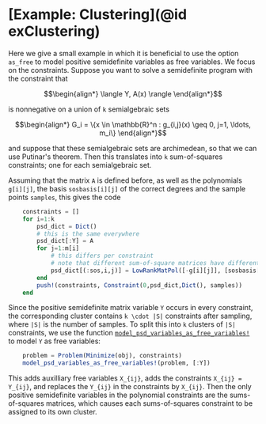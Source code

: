 # [Example: Clustering](@id exClustering)
Here we give a small example in which it is beneficial to use the option `as_free` to model positive semidefinite variables as free variables. We focus on the constraints. Suppose you want to solve a semidefinite program with the constraint that 
```math
\begin{align*}
    \langle Y, A(x) \rangle
\end{align*}
```
is nonnegative on a union of ``k`` semialgebraic sets 
```math
\begin{align*}
    G_i = \{x \in \mathbb{R}^n : g_{i,j}(x) \geq 0, j=1, \ldots, m_i\}
\end{align*}
```
and suppose that these semialgebraic sets are archimedean, so that we can use Putinar's theorem. Then this translates into ``k`` sum-of-squares constraints; one for each semialgebraic set.

Assuming that the matrix `A` is defined before, as well as the polynomials `g[i][j]`, the basis `sosbasis[i][j]` of the correct degrees and the sample points `samples`, this gives the code
```julia
    constraints = []
    for i=1:k
        psd_dict = Dict()
        # this is the same everywhere
        psd_dict[:Y] = A
        for j=1:m[i]
            # this differs per constraint
            # note that different sum-of-square matrices have different names
            psd_dict[(:sos,i,j)] = LowRankMatPol([-g[i][j]], [sosbasis[i][j]])
        end
        push!(constraints, Constraint(0,psd_dict,Dict(), samples))
    end
```
Since the positive semidefinite matrix variable ``Y`` occurs in every constraint, the corresponding cluster contains ``k \cdot |S|`` constraints after sampling, where ``|S|`` is the number of samples. To split this into ``k`` clusters of ``|S|`` constraints, we use the function  [`model_psd_variables_as_free_variables!`](@ref) to model ``Y`` as free variables:
```julia
    problem = Problem(Minimize(obj), constraints)
    model_psd_variables_as_free_variables!(problem, [:Y])
```
This adds auxilliary free variables ``X_{ij}``, adds the constraints ``X_{ij} = Y_{ij}``, and replaces the ``Y_{ij}`` in the constraints by ``X_{ij}``. Then the only positive semidefinite variables in the polynomial constraints are the sums-of-squares matrices, which causes each sums-of-squares constraint to be assigned to its own cluster.

